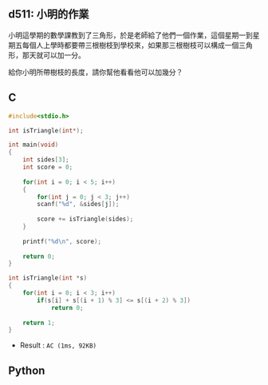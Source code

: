## d511: 小明的作業
小明這學期的數學課教到了三角形，於是老師給了他們一個作業，這個星期一到星期五每個人上學時都要帶三根樹枝到學校來，如果那三根樹枝可以構成一個三角形，那天就可以加一分。

給你小明所帶樹枝的長度，請你幫他看看他可以加幾分？

## C
```C
#include<stdio.h>

int isTriangle(int*);

int main(void)
{
	int sides[3];
	int score = 0;
	
	for(int i = 0; i < 5; i++)
	{
		for(int j = 0; j < 3; j++)
		scanf("%d", &sides[j]);
	
		score += isTriangle(sides);
	}
		
	printf("%d\n", score);
	
	return 0;
}

int isTriangle(int *s)
{
	for(int i = 0; i < 3; i++)
		if(s[i] + s[(i + 1) % 3] <= s[(i + 2) % 3])
			return 0;
			
	return 1;
}
```
 * Result : `AC (1ms, 92KB)`

## Python
